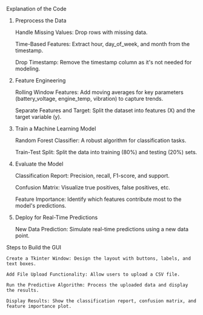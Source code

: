 Explanation of the Code
1. Preprocess the Data

    Handle Missing Values: Drop rows with missing data.

    Time-Based Features: Extract hour, day_of_week, and month from the timestamp.

    Drop Timestamp: Remove the timestamp column as it's not needed for modeling.

2. Feature Engineering

    Rolling Window Features: Add moving averages for key parameters (battery_voltage, engine_temp, vibration) to capture trends.

    Separate Features and Target: Split the dataset into features (X) and the target variable (y).

3. Train a Machine Learning Model

    Random Forest Classifier: A robust algorithm for classification tasks.

    Train-Test Split: Split the data into training (80%) and testing (20%) sets.

4. Evaluate the Model

    Classification Report: Precision, recall, F1-score, and support.

    Confusion Matrix: Visualize true positives, false positives, etc.

    Feature Importance: Identify which features contribute most to the model's predictions.

5. Deploy for Real-Time Predictions

    New Data Prediction: Simulate real-time predictions using a new data point.
   
Steps to Build the GUI

    Create a Tkinter Window: Design the layout with buttons, labels, and text boxes.

    Add File Upload Functionality: Allow users to upload a CSV file.

    Run the Predictive Algorithm: Process the uploaded data and display the results.

    Display Results: Show the classification report, confusion matrix, and feature importance plot.
